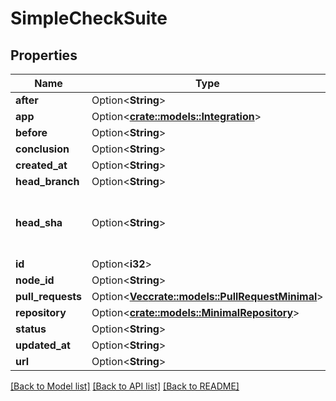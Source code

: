 # SimpleCheckSuite

## Properties

Name | Type | Description | Notes
------------ | ------------- | ------------- | -------------
**after** | Option<**String**> |  | [optional]
**app** | Option<[**crate::models::Integration**](integration.md)> |  | [optional]
**before** | Option<**String**> |  | [optional]
**conclusion** | Option<**String**> |  | [optional]
**created_at** | Option<**String**> |  | [optional]
**head_branch** | Option<**String**> |  | [optional]
**head_sha** | Option<**String**> | The SHA of the head commit that is being checked. | [optional]
**id** | Option<**i32**> |  | [optional]
**node_id** | Option<**String**> |  | [optional]
**pull_requests** | Option<[**Vec<crate::models::PullRequestMinimal>**](pull-request-minimal.md)> |  | [optional]
**repository** | Option<[**crate::models::MinimalRepository**](minimal-repository.md)> |  | [optional]
**status** | Option<**String**> |  | [optional]
**updated_at** | Option<**String**> |  | [optional]
**url** | Option<**String**> |  | [optional]

[[Back to Model list]](../README.md#documentation-for-models) [[Back to API list]](../README.md#documentation-for-api-endpoints) [[Back to README]](../README.md)


